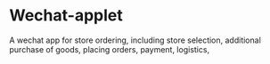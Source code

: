 # Wechat-applet
A wechat app for store ordering, including store selection, additional purchase of goods, placing orders, payment, logistics,
